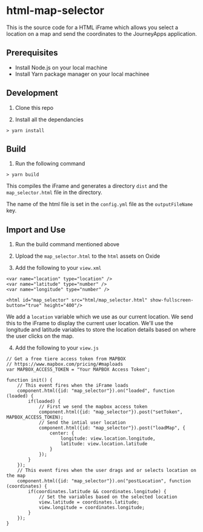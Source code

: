 # html-map-selector

This is the source code for a HTML iFrame which allows you select a location on a map and send the coordinates to the JourneyApps application.

## Prerequisites

- Install Node.js on your local machine
- Install Yarn package manager on your local machinee

## Development

1. Clone this repo

2. Install all the dependancies

```
> yarn install
```

## Build 

1. Run the following command

```
> yarn build
```

This compiles the iFrame and generates a directory `dist` and the `map_selector.html` file in the directory.

The name of the html file is set in the `config.yml` file as the `outputFileName` key. 

## Import and Use

1. Run the build command mentioned above

2. Upload the `map_selector.html` to the `html` assets on Oxide

3. Add the following to your `view.xml`

```
<var name="location" type="location" />
<var name="latitude" type="number" />
<var name="longitude" type="number" />

<html id="map_selector" src="html/map_selector.html" show-fullscreen-button="true" height="400"/>
```

We add a `location` variable which we use as our current location. We send this to the iFrame to display the current user location. We'll use the longitude and latitude variables to store the location details based on where the user clicks on the map.

4. Add the following to your `view.js` 

```
// Get a free tiere access token from MAPBOX
// https://www.mapbox.com/pricing/#maploads
var MAPBOX_ACCESS_TOKEN = "Your MAPBOX Access Token";

function init() {
    // This event fires when the iFrame loads
    component.html({id: "map_selector"}).on("loaded", function (loaded) {
        if(loaded) {
            // First we send the mapbox access token 
            component.html({id: "map_selector"}).post("setToken", MAPBOX_ACCESS_TOKEN);
            // Send the intial user location
            component.html({id: "map_selector"}).post("loadMap", {
                center: {
                    longitude: view.location.longitude,
                    latitude: view.location.latitude
                }
            });
        }
    });
    // This event fires when the user drags and or selects location on the map
    component.html({id: "map_selector"}).on("postLocation", function (coordinates) {
        if(coordinates.latitude && coordinates.longitude) {
            // Set the variables based on the selected location
            view.latitude = coordinates.latitude;
            view.longitude = coordinates.longitude;
        }
    });
}
```

